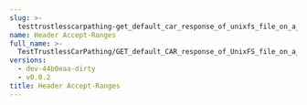 ```yaml
---
slug: >-
  testtrustlesscarpathing-get_default_car_response_of_unixfs_file_on_a_path_with_hamt-sharded_directory_(format=car)-header_accept-ranges
name: Header Accept-Ranges
full_name: >-
  TestTrustlessCarPathing/GET_default_CAR_response_of_UnixFS_file_on_a_path_with_HAMT-sharded_directory_(format=car)/Header_Accept-Ranges
versions:
  - dev-44b0eaa-dirty
  - v0.0.2
title: Header Accept-Ranges
---
```



